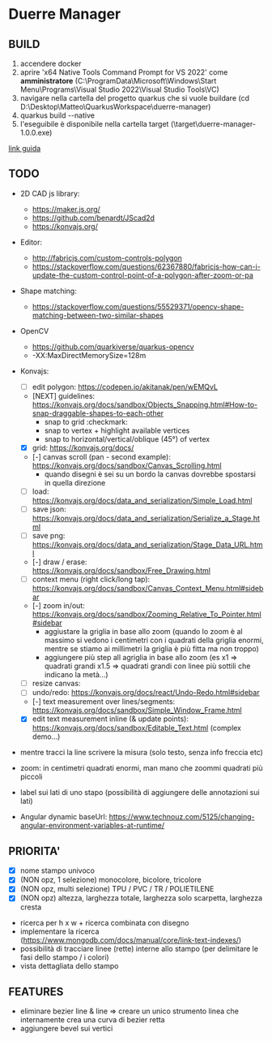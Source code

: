 # Duerre Manager


## BUILD
1. accendere docker
2. aprire 'x64 Native Tools Command Prompt for VS 2022' come **amministratore** (C:\ProgramData\Microsoft\Windows\Start Menu\Programs\Visual Studio 2022\Visual Studio Tools\VC)
3. navigare nella cartella del progetto quarkus che si vuole buildare (cd D:\Desktop\Matteo\QuarkusWorkspace\duerre-manager)
4. quarkus build --native
5. l'eseguibile è disponibile nella cartella target (\target\duerre-manager-1.0.0.exe)

[link guida](https://quarkus.io/guides/building-native-image#producing-a-native-executable)

## TODO

- 2D CAD js library:
    - https://maker.js.org/
    - https://github.com/benardt/JScad2d
    - https://konvajs.org/

- Editor:
    - http://fabricjs.com/custom-controls-polygon
    - https://stackoverflow.com/questions/62367880/fabricjs-how-can-i-update-the-custom-control-point-of-a-polygon-after-zoom-or-pa

- Shape matching:
    - https://stackoverflow.com/questions/55529371/opencv-shape-matching-between-two-similar-shapes

- OpenCV
    - https://github.com/quarkiverse/quarkus-opencv
    - -XX:MaxDirectMemorySize=128m

- Konvajs:
    - [ ] edit polygon: https://codepen.io/akitanak/pen/wEMQvL
    - [NEXT] guidelines: https://konvajs.org/docs/sandbox/Objects_Snapping.html#How-to-snap-draggable-shapes-to-each-other
        - snap to grid :checkmark:
        - snap to vertex + highlight available vertices
        - snap to horizontal/vertical/oblique (45°) of vertex
    - [x] grid: https://konvajs.org/docs/
    - [-] canvas scroll (pan - second example): https://konvajs.org/docs/sandbox/Canvas_Scrolling.html
        - quando disegni è sei su un bordo la canvas dovrebbe spostarsi in quella direzione
    - [ ] load: https://konvajs.org/docs/data_and_serialization/Simple_Load.html
    - [ ] save json: https://konvajs.org/docs/data_and_serialization/Serialize_a_Stage.html
    - [ ] save png: https://konvajs.org/docs/data_and_serialization/Stage_Data_URL.html
    - [-] draw / erase: https://konvajs.org/docs/sandbox/Free_Drawing.html
    - [ ] context menu (right click/long tap): https://konvajs.org/docs/sandbox/Canvas_Context_Menu.html#sidebar
    - [-] zoom in/out: https://konvajs.org/docs/sandbox/Zooming_Relative_To_Pointer.html#sidebar
        - aggiustare la griglia in base allo zoom (quando lo zoom è al massimo si vedono i centimetri con i quadrati della griglia enormi, mentre se stiamo ai millimetri la griglia è più fitta ma non troppo)
        - aggiungere più step all agriglia in base allo zoom (es x1 => quadrati grandi x1.5 => quadrati grandi con linee più sottili che indicano la metà...)
    - [ ] resize canvas:
    - [ ] undo/redo: https://konvajs.org/docs/react/Undo-Redo.html#sidebar
    - [-] text measurement over lines/segments: https://konvajs.org/docs/sandbox/Simple_Window_Frame.html 
    - [x] edit text measurement inline (& update points): https://konvajs.org/docs/sandbox/Editable_Text.html (complex demo...)

- mentre tracci la line scrivere la misura (solo testo, senza info freccia etc)
- zoom: in centimetri quadrati enormi, man mano che zoommi quadrati più piccoli
- label sui lati di uno stapo (possibilità di aggiungere delle annotazioni sui lati)

- Angular dynamic baseUrl: https://www.technouz.com/5125/changing-angular-environment-variables-at-runtime/


## PRIORITA'
- [x] nome stampo univoco
- [x] (NON opz, 1 selezione) monocolore, bicolore, tricolore
- [x] (NON opz, multi selezione) TPU / PVC / TR / POLIETILENE
- [x] (NON opz) altezza, larghezza totale, larghezza solo scarpetta, larghezza cresta
- ricerca per h x w + ricerca combinata con disegno
- implementare la ricerca (https://www.mongodb.com/docs/manual/core/link-text-indexes/)
- possibilità di tracciare linee (rette) interne allo stampo (per delimitare le fasi dello stampo / i colori)
- vista dettagliata dello stampo

## FEATURES
- eliminare bezier line & line => creare un unico strumento linea che internamente crea una curva di bezier retta
- aggiungere bevel sui vertici

